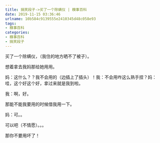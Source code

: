 ```yaml
---
title: 搞笑段子->买了一个除螨仪 | 糗事百科
date: 2019-11-15 03:36:46
urlname: 10b584c9139555e2410345d48c058e93
tags: 
- 糗事百科
categories:
- 糗事百科
- 搞笑段子
---
```

买了一个除螨仪，（我住的地方晒不了被子）。

想着拿去我妈那给她用用。

妈：这什么？？我不会用的（边插上了插头）！我：不会用咋这么熟手捏？妈：哇，这个好这个好，拿过来就是我到啦。

我：啊，好。

那能不能我要用的时候借我用一下。

妈：可。。

可以吧（不情愿）。。。

那你不要用坏了！


